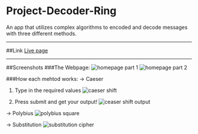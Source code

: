 # Project-Decoder-Ring
An app that utilizes complex algorithms to encoded and decode messages with three different methods.

---
##Link
[Live page](https://elizabethboterf.github.io/project-decoder-ring/)

---
##Screenshots
###The Webpage:
![homepage part 1](https://user-images.githubusercontent.com/85326605/135694167-d85ab7e1-6183-4789-ac82-e4ed0985aa96.jpeg)
![homepage part 2](https://user-images.githubusercontent.com/85326605/135694170-a9666fdf-4632-4219-84eb-ef514968a456.jpeg)

###How each mehtod works:
-> Caeser
1. Type in the required values
![caeser shift](https://user-images.githubusercontent.com/85326605/135694270-72787501-327d-4056-8b2c-cfe31c80be7b.jpeg)

2. Press submit and get your output!
![ceaser shift output](https://user-images.githubusercontent.com/85326605/135694354-99f2729d-6651-44bf-8200-43b374feb3e5.jpeg)

-> Polybius
![polybius square](https://user-images.githubusercontent.com/85326605/135694511-01fef39a-93b4-4010-83c4-c5f786c37654.jpeg)

-> Substitution
![substitution cipher](https://user-images.githubusercontent.com/85326605/135694537-88924a72-0712-4193-b889-97330bd4eccc.jpeg)


